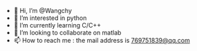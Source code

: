 - 👋 Hi, I’m @Wangchy
- 👀 I’m interested in python
- 🌱 I’m currently learning C/C++
- 💞️ I’m looking to collaborate on matlab
- 📫 How to reach me : the mail address is 769751839@qq.com

<!---
WantActaA/WantActaA is a ✨ special ✨ repository because its `README.md` (this file) appears on your GitHub profile.
You can click the Preview link to take a look at your changes.
--->
